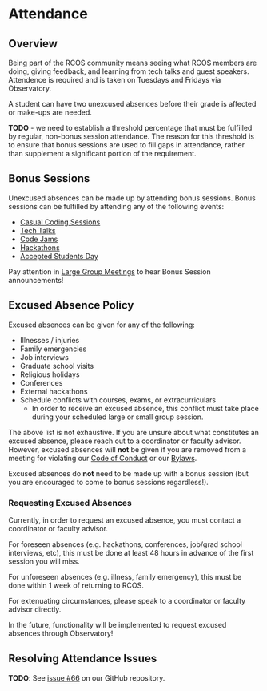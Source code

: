# Attendance

## Overview

Being part of the RCOS community means seeing what RCOS members are doing, giving feedback, and learning from tech talks and guest speakers. Attendence is required and is taken on Tuesdays and Fridays via Observatory.

A student can have two unexcused absences before their grade is affected or make-ups are needed.

**TODO** - we need to establish a threshold percentage that must be fulfilled by regular, non-bonus session attendance. The reason for this threshold is to ensure that bonus sessions are used to fill gaps in attendance, rather than supplement a significant portion of the requirement.

## Bonus Sessions
Unexcused absences can be made up by attending bonus sessions. Bonus sessions can be fulfilled by attending any of the following events:

- [Casual Coding Sessions](/events/casual_coding_sessions)
- [Tech Talks](/events/tech_talks)
- [Code Jams](/events/code_jams)
- [Hackathons](/events/hackathons)
- [Accepted Students Day](/events/accepted_students_day)

Pay attention in [Large Group Meetings](/meetings/large_group_meetings) to hear Bonus Session announcements!

## Excused Absence Policy
Excused absences can be given for any of the following:
* Illnesses / injuries
* Family emergencies
* Job interviews
* Graduate school visits
* Religious holidays
* Conferences
* External hackathons
* Schedule conflicts with courses, exams, or extracurriculars
  * In order to receive an excused absence, this conflict must take place during your scheduled large or small group session.

The above list is not exhaustive. If you are unsure about what constitutes an excused absence, please reach out to a coordinator or faculty advisor. However, excused absences will **not** be given if you are removed from a meeting for violating our [Code of Conduct](community/CODE_OF_CONDUCT.md) or our [Bylaws](community/bylaws.md).

Excused absences do **not** need to be made up with a bonus session (but you are encouraged to come to bonus sessions regardless!).

### Requesting Excused Absences

Currently, in order to request an excused absence, you must contact a coordinator or faculty advisor.

For foreseen absences (e.g. hackathons, conferences, job/grad school interviews, etc), this must be done at least 48 hours in advance of the first session you will miss.

For unforeseen absences (e.g. illness, family emergency), this must be done within 1 week of returning to RCOS.

For extenuating circumstances, please speak to a coordinator or faculty advisor directly.

In the future, functionality will be implemented to request excused absences through Observatory!

## Resolving Attendance Issues

**TODO**: See [issue #66](https://github.com/rcos/rcos-handbook/issues/66) on our GitHub repository.
